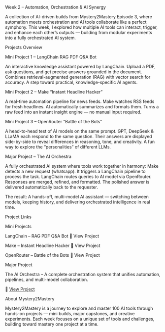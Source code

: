 Week 2 – Automation, Orchestration & AI Synergy

A collection of AI-driven builds from Mystery2Mastery Episode 3, where automation meets orchestration and AI tools collaborate like a perfect symphony. This week, I explored how multiple AI tools can interact, trigger, and enhance each other’s outputs — building from modular experiments into a fully orchestrated AI system.

Projects Overview

Mini Project 1 – LangChain RAG PDF Q&A Bot

An interactive knowledge assistant powered by LangChain.
Upload a PDF, ask questions, and get precise answers grounded in the document.
Combines retrieval-augmented generation (RAG) with vector search for accuracy.
A step toward practical, knowledge-specific AI agents.

Mini Project 2 – Make “Instant Headline Hacker”

A real-time automation pipeline for news feeds.
Make watches RSS feeds for fresh headlines.
AI automatically summarizes and formats them.
Turns a raw feed into an instant insight engine — no manual input required.

Mini Project 3 – OpenRouter “Battle of the Bots”

A head-to-head test of AI models on the same prompt.
GPT, DeepSeek & LLaMA each respond to the same question.
Their answers are displayed side-by-side to reveal differences in reasoning, tone, and creativity.
A fun way to explore the “personalities” of different LLMs.

Major Project – The AI Orchestra

A fully orchestrated AI system where tools work together in harmony:
Make detects a new request (whatsapp).
It triggers a LangChain pipeline to process the task.
LangChain routes queries to AI model via OpenRouter.
Responses are merged, refined, and formatted.
The polished answer is delivered automatically back to the requester.

The result: A hands-off, multi-model AI assistant — switching between models, keeping history, and delivering orchestrated intelligence in real time.

Project Links

Mini Projects

LangChain – RAG PDF Q&A Bot
🔗 View Project

Make – Instant Headline Hacker
🔗 View Project

OpenRouter – Battle of the Bots
🔗 View Project

Major Project

The AI Orchestra – A complete orchestration system that unifies automation, pipelines, and multi-model collaboration.

🔗 [View Project](https://github.com/SabarishwaranGv/Week-2-Automation-Orchestration-AI-Synergy/tree/Major_Project---AI-Orchestra)

About Mystery2Mastery

Mystery2Mastery is a journey to explore and master 100 AI tools through hands-on projects — mini builds, major capstones, and creative experiments. Each week focuses on a unique set of tools and challenges, building toward mastery one project at a time.
